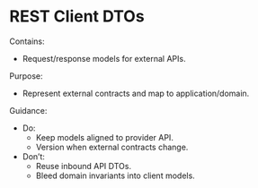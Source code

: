 # REST Client DTOs

Contains:

- Request/response models for external APIs.

Purpose:

- Represent external contracts and map to application/domain.

Guidance:

- Do:
    - Keep models aligned to provider API.
    - Version when external contracts change.
- Don’t:
    - Reuse inbound API DTOs.
    - Bleed domain invariants into client models.
